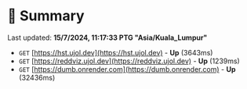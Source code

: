 # 📖 Summary
Last updated: **15/7/2024, 11:17:33 PTG "Asia/Kuala_Lumpur"**

- `GET` [https://hst.ujol.dev](https://hst.ujol.dev) - **Up** (3643ms)
- `GET` [https://reddviz.ujol.dev](https://reddviz.ujol.dev) - **Up** (1239ms)
- `GET` [https://dumb.onrender.com](https://dumb.onrender.com) - **Up** (32436ms)

